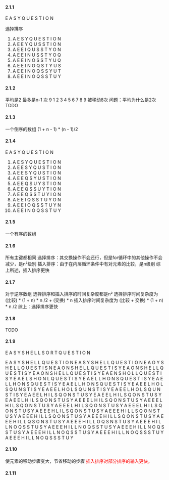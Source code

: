 #### 2.1.1
E A S Y Q U E S T I O N

选择排序
1. A E S Y Q U E S T I O N
2. A E E Y Q U S S T I O N
3. A E E I Q U S S T Y O N
4. A E E I N U S S T Y O Q
5. A E E I N O S S T Y U Q
6. A E E I N O Q S T Y U S
7. A E E I N O Q S S Y U T
8. A E E I N O Q S S T U Y


#### 2.1.2
平均是2  最多是n-1 次
9 1 2 3 4 5 6 7 8
9 被移动8次
问题：平均为什么是2次 TODO

#### 2.1.3
一个倒序的数组  (1 + n - 1) * (n - 1)/2

#### 2.1.4
E A S Y Q U E S T I O N
1. A E S Y Q U E S T I O N
2. A E E S Y Q U S T I O N
3. A E E S Y Q U S T I O N 
4. A E E Q S Y U S T I O N
5. A E E Q S U Y S T I O N
6. A E E Q S S U Y T I O N
7. A E E Q S S T U Y I O N
8. A E E I Q S S T U Y O N
9. A E E I O Q S S T U Y N
10. A E E I N O Q S S T U Y

#### 2.1.5
一个有序的数组

#### 2.1.6
所有主键都相同
选择排序：其交换操作不会还行，但是for循环中的其他操作不会减少，是n²级别
插入排序：由于在内层循环条件中有对元素的比较，是n级别
综上所述，插入排序更快

#### 2.1.7
对于逆序数组
选择排序和插入排序的时间复杂度都是n²
选择排序时间复杂度为  (比较) * (1 + n) * n /2 + (交换) * n
插入排序时间复杂度为  (比较 + 交换) * (1 + n) * n /2
综上：选择排序更快

#### 2.1.8
TODO

#### 2.1.9
E A S Y S H E L L S O R T Q U E S T I O N

E A S Y S H E L L Q U E S T I O N
E A S Y S H E L L Q U E S T I O N
E A O Y S H E L L Q U E S T I S N
E A O N S H E L L Q U E S T I S Y
E A O N S H E L L Q U E S T I S Y
E A O N S H E L L Q U E S T I S Y
E A E N S H O L L Q U E S T I S Y
E A E L S H O N L Q U E S T I S Y
E A E L L H O N S Q U E S T I S Y
E A E L L H O N S Q U E S T I S Y
E A E L L H O N S Q U E S T I S Y
E A E E L H O L S Q U N S T I S Y
E A E E L H O L S Q U N S T I S Y
E A E E L H O L S Q U N S T I S Y
E A E E L H I L S Q O N S T U S Y
E A E E L H I L S Q O N S T U S Y
E A E E L H I L S Q O N S T U S Y
A E E E L H I L S Q O N S T U S Y
A E E E L H I L S Q O N S T U S Y
A E E E L H I L S Q O N S T U S Y
A E E E L H I L S Q O N S T U S Y
A E E E H L I L S Q O N S T U S Y
A E E E H I L L S Q O N S T U S Y
A E E E H I L L S Q O N S T U S Y
A E E E H I L L S Q O N S T U S Y
A E E E H I L L Q S O N S T U S Y
A E E E H I L L O Q S N S T U S Y
A E E E H I L L N O Q S S T U S Y
A E E E H I L L N O Q S S T U S Y
A E E E H I L L N O Q S S T U S Y
A E E E H I L L N O Q S S T U S Y
A E E E H I L L N O Q S S S T U Y
A E E E H I L L N O Q S S S T U Y

#### 2.1.10
使元素的移动步骤变大，节省移动的步骤
<font color="red">插入排序对部分排序的输入更快。</font>
#### 2.1.11


